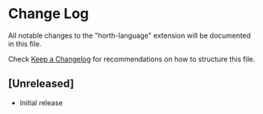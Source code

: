 # Change Log

All notable changes to the "horth-language" extension will be documented in this file.

Check [Keep a Changelog](http://keepachangelog.com/) for recommendations on how to structure this file.

## [Unreleased]

- Initial release